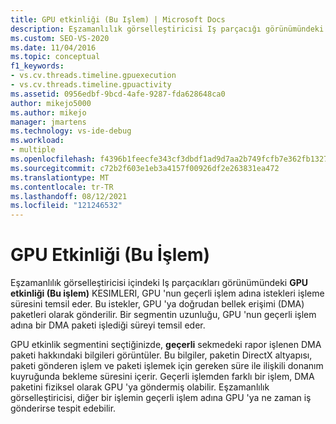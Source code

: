 ```yaml
---
title: GPU etkinliği (Bu Işlem) | Microsoft Docs
description: Eşzamanlılık görselleştiricisi Iş parçacığı görünümündeki GPU etkinliği (Bu Işlem) kesimleri hakkında bilgi edinin.
ms.custom: SEO-VS-2020
ms.date: 11/04/2016
ms.topic: conceptual
f1_keywords:
- vs.cv.threads.timeline.gpuexecution
- vs.cv.threads.timeline.gpuactivity
ms.assetid: 0956edbf-9bcd-4afe-9287-fda628648ca0
author: mikejo5000
ms.author: mikejo
manager: jmartens
ms.technology: vs-ide-debug
ms.workload:
- multiple
ms.openlocfilehash: f4396b1feecfe343cf3dbdf1ad9d7aa2b749fcfb7e362fb13270563c6087e9a4
ms.sourcegitcommit: c72b2f603e1eb3a4157f00926df2e263831ea472
ms.translationtype: MT
ms.contentlocale: tr-TR
ms.lasthandoff: 08/12/2021
ms.locfileid: "121246532"
---
```

# <a name="gpu-activity-this-process"></a>GPU Etkinliği (Bu İşlem)
Eşzamanlılık görselleştiricisi içindeki Iş parçacıkları görünümündeki **GPU etkinliği (Bu işlem)** KESIMLERI, GPU 'nun geçerli işlem adına istekleri işleme süresini temsil eder. Bu istekler, GPU 'ya doğrudan bellek erişimi (DMA) paketleri olarak gönderilir. Bir segmentin uzunluğu, GPU 'nun geçerli işlem adına bir DMA paketi işlediği süreyi temsil eder.

 GPU etkinlik segmentini seçtiğinizde, **geçerli** sekmedeki rapor işlenen DMA paketi hakkındaki bilgileri görüntüler. Bu bilgiler, paketin DirectX altyapısı, paketi gönderen işlem ve paketi işlemek için gereken süre ile ilişkili donanım kuyruğunda bekleme süresini içerir. Geçerli işlemden farklı bir işlem, DMA paketini fiziksel olarak GPU 'ya göndermiş olabilir. Eşzamanlılık görselleştiricisi, diğer bir işlemin geçerli işlem adına GPU 'ya ne zaman iş gönderirse tespit edebilir.